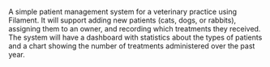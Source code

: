 A simple patient management system for a veterinary practice using Filament. It will support adding new patients (cats, dogs, or rabbits), assigning them to an owner, and recording which treatments they received. The system will have a dashboard with statistics about the types of patients and a chart showing the number of treatments administered over the past year.
